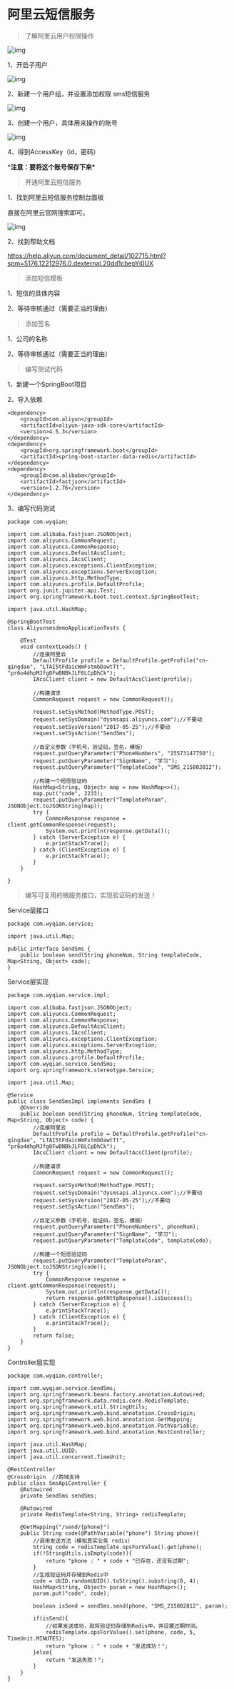 # 阿里云短信服务



> 了解阿里云用户权限操作

![img](https://gitee.com/Curryforthreeeeee30/HexoPicture/raw/master/PicturteBed/2021-04-26_160729.png)

1、开启子用户

![img](https://gitee.com/Curryforthreeeeee30/HexoPicture/raw/master/PicturteBed/6a39599c94c9e1e296c5071d1177ec6.png)

2、新建一个用户组，并设置添加权限 sms短信服务

![img](https://gitee.com/Curryforthreeeeee30/HexoPicture/raw/master/PicturteBed/2021-04-26_162710.png)

3、创建一个用户，具体用来操作的账号

![img](https://gitee.com/Curryforthreeeeee30/HexoPicture/raw/master/PicturteBed/2021-04-26_163000.png)

4、得到AccessKey（id，密码）

***注意：要将这个账号保存下来\***

> 开通阿里云短信服务

1、找到阿里云短信服务控制台面板

直接在阿里云官网搜索即可。

![img](https://gitee.com/Curryforthreeeeee30/HexoPicture/raw/master/PicturteBed/2021-04-26_164949.png)

2、找到帮助文档

https://help.aliyun.com/document_detail/102715.html?spm=5176.12212976.0.dexternal.20dd1cbepYi0UX

> 添加短信模板

1、短信的具体内容

2、等待审核通过（需要正当的理由）

> 添加签名

1、公司的名称

2、等待审核通过（需要正当的理由）

> 编写测试代码

1、新建一个SpringBoot项目

2、导入依赖

```
<dependency>
    <groupId>com.aliyun</groupId>
    <artifactId>aliyun-java-sdk-core</artifactId>
    <version>4.5.3</version>
</dependency>
<dependency>
    <groupId>org.springframework.boot</groupId>
    <artifactId>spring-boot-starter-data-redis</artifactId>
</dependency>
<dependency>
    <groupId>com.alibaba</groupId>
    <artifactId>fastjson</artifactId>
    <version>1.2.76</version>
</dependency>
```

3、编写代码测试

```
package com.wyqian;

import com.alibaba.fastjson.JSONObject;
import com.aliyuncs.CommonRequest;
import com.aliyuncs.CommonResponse;
import com.aliyuncs.DefaultAcsClient;
import com.aliyuncs.IAcsClient;
import com.aliyuncs.exceptions.ClientException;
import com.aliyuncs.exceptions.ServerException;
import com.aliyuncs.http.MethodType;
import com.aliyuncs.profile.DefaultProfile;
import org.junit.jupiter.api.Test;
import org.springframework.boot.test.context.SpringBootTest;

import java.util.HashMap;

@SpringBootTest
class AliyunsmsdemoApplicationTests {

    @Test
    void contextLoads() {
        //连接阿里云
        DefaultProfile profile = DefaultProfile.getProfile("cn-qingdao", "LTAI5tFdaicWmFstmbDawtTt", "pr6o4dhpMJfg8FwBNBkJLF6LCpDhCk");
        IAcsClient client = new DefaultAcsClient(profile);

        //构建请求
        CommonRequest request = new CommonRequest();

        request.setSysMethod(MethodType.POST);
        request.setSysDomain("dysmsapi.aliyuncs.com");//不要动
        request.setSysVersion("2017-05-25");//不要动
        request.setSysAction("SendSms");

        //自定义参数（手机号，验证码，签名，模板）
        request.putQueryParameter("PhoneNumbers", "15573147750");
        request.putQueryParameter("SignName", "学习");
        request.putQueryParameter("TemplateCode", "SMS_215802812");

        //构建一个短信验证码
        HashMap<String, Object> map = new HashMap<>();
        map.put("code", 2233);
        request.putQueryParameter("TemplateParam", JSONObject.toJSONString(map));
        try {
            CommonResponse response = client.getCommonResponse(request);
            System.out.println(response.getData());
        } catch (ServerException e) {
            e.printStackTrace();
        } catch (ClientException e) {
            e.printStackTrace();
        }
    }

}
```

> 编写可复用的微服务接口，实现验证码的发送！

Service层接口

```
package com.wyqian.service;

import java.util.Map;

public interface SendSms {
    public boolean send(String phoneNum, String templateCode, Map<String, Object> code);
}
```

Service层实现

```
package com.wyqian.service.impl;

import com.alibaba.fastjson.JSONObject;
import com.aliyuncs.CommonRequest;
import com.aliyuncs.CommonResponse;
import com.aliyuncs.DefaultAcsClient;
import com.aliyuncs.IAcsClient;
import com.aliyuncs.exceptions.ClientException;
import com.aliyuncs.exceptions.ServerException;
import com.aliyuncs.http.MethodType;
import com.aliyuncs.profile.DefaultProfile;
import com.wyqian.service.SendSms;
import org.springframework.stereotype.Service;

import java.util.Map;

@Service
public class SendSmsImpl implements SendSms {
    @Override
    public boolean send(String phoneNum, String templateCode, Map<String, Object> code) {
        //连接阿里云
        DefaultProfile profile = DefaultProfile.getProfile("cn-qingdao", "LTAI5tFdaicWmFstmbDawtTt", "pr6o4dhpMJfg8FwBNBkJLF6LCpDhCk");
        IAcsClient client = new DefaultAcsClient(profile);

        //构建请求
        CommonRequest request = new CommonRequest();

        request.setSysMethod(MethodType.POST);
        request.setSysDomain("dysmsapi.aliyuncs.com");//不要动
        request.setSysVersion("2017-05-25");//不要动
        request.setSysAction("SendSms");

        //自定义参数（手机号，验证码，签名，模板）
        request.putQueryParameter("PhoneNumbers", phoneNum);
        request.putQueryParameter("SignName", "学习");
        request.putQueryParameter("TemplateCode", templateCode);

        //构建一个短信验证码
        request.putQueryParameter("TemplateParam", JSONObject.toJSONString(code));
        try {
            CommonResponse response = client.getCommonResponse(request);
            System.out.println(response.getData());
            return response.getHttpResponse().isSuccess();
        } catch (ServerException e) {
            e.printStackTrace();
        } catch (ClientException e) {
            e.printStackTrace();
        }
        return false;
    }
}
```

Controller层实现

```
package com.wyqian.controller;

import com.wyqian.service.SendSms;
import org.springframework.beans.factory.annotation.Autowired;
import org.springframework.data.redis.core.RedisTemplate;
import org.springframework.util.StringUtils;
import org.springframework.web.bind.annotation.CrossOrigin;
import org.springframework.web.bind.annotation.GetMapping;
import org.springframework.web.bind.annotation.PathVariable;
import org.springframework.web.bind.annotation.RestController;

import java.util.HashMap;
import java.util.UUID;
import java.util.concurrent.TimeUnit;

@RestController
@CrossOrigin  //跨域支持
public class SmsApiController {
    @Autowired
    private SendSms sendSms;

    @Autowired
    private RedisTemplate<String, String> redisTemplate;

    @GetMapping("/send/{phone}")
    public String code(@PathVariable("phone") String phone){
        //调用发送方法（模拟真实业务 redis）
        String code = redisTemplate.opsForValue().get(phone);
        if(!StringUtils.isEmpty(code)){
            return "phone : " + code + "已存在，还没有过期";
        }
        //生成验证码并存储到Redis中
        code = UUID.randomUUID().toString().substring(0, 4);
        HashMap<String, Object> param = new HashMap<>();
        param.put("code", code);

        boolean isSend = sendSms.send(phone, "SMS_215802812", param);

        if(isSend){
            //如果发送成功，就将验证码存储到Redis中，并设置过期时间。
            redisTemplate.opsForValue().set(phone, code, 5, TimeUnit.MINUTES);
            return "phone : " + code + "发送成功！";
        }else{
            return "发送失败！";
        }
    }
}
```